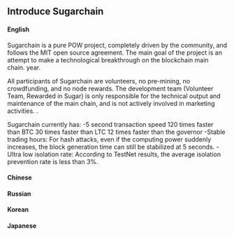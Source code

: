 Introduce Sugarchain
--------------------


#### English
Sugarchain is a pure POW project, completely driven by the community, and follows the MIT open source agreement. The main goal of the project is an attempt to make a technological breakthrough on the blockchain main chain. year.

All participants of Sugarchain are volunteers, no pre-mining, no crowdfunding, and no node rewards. The development team (Volunteer Team, Rewarded in Sugar) is only responsible for the technical output and maintenance of the main chain, and is not actively involved in marketing activities. .

Sugarchain currently has:
-5 second transaction speed
120 times faster than BTC
30 times faster than LTC
12 times faster than the governor
-Stable trading hours:
For hash attacks, even if the computing power suddenly increases, the block generation time can still be stabilized at 5 seconds.
-Ultra low isolation rate:
According to TestNet results, the average isolation prevention rate is less than 3%.


#### Chinese


#### Russian


#### Korean


#### Japanese

